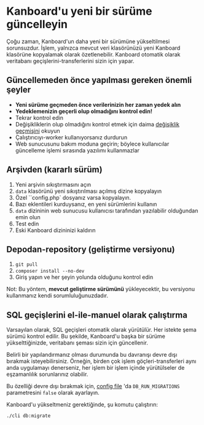 Kanboard'u yeni bir sürüme güncelleyin
=================================

Çoğu zaman, Kanboard'un daha yeni bir sürümüne yükseltilmesi sorunsuzdur.
İşlem, yalnızca mevcut veri klasörünüzü yeni Kanboard klasörüne kopyalamak olarak özetlenebilir.
Kanboard otomatik olarak veritabanı geçişlerini-transferlerini sizin için yapar.

Güncellemeden önce yapılması gereken önemli şeyler
--------------------------------------

- **Yeni sürüme geçmeden önce verilerinizin her zaman yedek alın**
- **Yedeklemenizin geçerli olup olmadığını kontrol edin!**
- Tekrar kontrol edin
- Değişikliklerin olup olmadığını kontrol etmek için daima [değişiklik geçmişini](https://github.com/kanboard/kanboard/blob/master/ChangeLog) okuyun
- Çalıştırıcıyı-worker  kullanıyorsanız durdurun
- Web sunucusunu bakım moduna geçirin; böylece kullanıcılar güncelleme işlemi sırasında yazılımı kullanmazlar

Arşivden (kararlı sürüm)
---------------------------------

1. Yeni arşivin sıkıştırmasını açın
2. `data` klasörünü yeni sıkıştırılması açılmış dizine kopyalayın
3. Özel ``config.php` dosyanız varsa kopyalayın.
4. Bazı eklentileri kurduysanız, en yeni sürümlerini kullanın
5. `data` dizininin web sunucusu kullanıcısı tarafından yazılabilir olduğundan emin olun
6. Test edin
7. Eski Kanboard dizininizi kaldırın

Depodan-repository (geliştirme versiyonu)
-----------------------------------------

1. `git pull`
2. `composer install --no-dev`
3. Giriş yapın ve her şeyin yolunda olduğunu kontrol edin

Not: Bu yöntem, **mevcut geliştirme sürümünü** yükleyecektir, bu versiyonu kullanmanız kendi sorumluluğunuzdadır.

SQL geçişlerini el-ile-manuel olarak çalıştırma
-------------------------------

Varsayılan olarak, SQL geçişleri otomatik olarak yürütülür. Her istekte şema sürümü kontrol edilir.
Bu şekilde, Kanboard'u başka bir sürüme yükselttiğinizde, veritabanı şeması sizin için güncellenir.

Belirli bir yapılandırmanız olması durumunda bu davranışı devre dışı bırakmak isteyebilirsiniz.
Örneğin, birden çok işlem göçleri-transferleri aynı anda uygulamayı denerseniz, her işlem bir işlem içinde yürütülseler de eşzamanlılık sorunlarınız olabilir.

Bu özelliği devre dışı bırakmak için, [config file](config.markdown) 'da `DB_RUN_MIGRATIONS` parametresini `false` olarak ayarlayın.

Kanboard'u yükseltmeniz gerektiğinde, şu komutu çalıştırın:

```bash
./cli db:migrate
```
